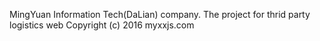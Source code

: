 MingYuan Information Tech(DaLian) company.
The project for thrid party logistics web
Copyright (c) 2016 myxxjs.com
